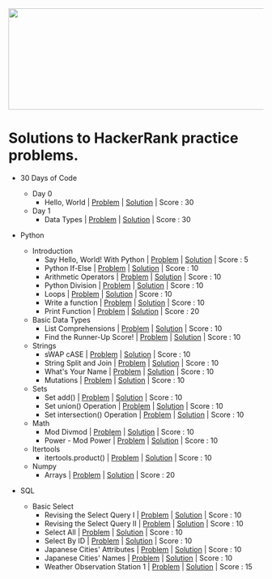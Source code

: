 <img src="https://user-images.githubusercontent.com/77895050/219934184-0dca4268-6df9-4400-8c08-4563f04f19ba.png" width="800" height="200">


# Solutions to HackerRank practice problems.

- 30 Days of Code
  - Day 0
    - Hello, World | [Problem](https://www.hackerrank.com/challenges/30-hello-world/problem) | [Solution](https://github.com/musamairshad/HackerRank-Practice/blob/master/30%20Days%20of%20Code/Day%200.%20Hello%2C%20World.py) | Score : 30
  - Day 1
    - Data Types | [Problem](https://www.hackerrank.com/challenges/30-data-types/problem) | [Solution](https://github.com/musamairshad/HackerRank-Practice/blob/master/30%20Days%20of%20Code/Day%201.%20Data%20Types.py) | Score : 30

- Python
  - Introduction
    - Say Hello, World! With Python | [Problem](https://www.hackerrank.com/challenges/py-hello-world/problem) | [Solution](https://github.com/musamairshad/HackerRank-Practice/blob/master/Python/01.%20Introduction/001.%20Say%20Hello%2C%20World%20With%20Python.py) | Score : 5
    - Python If-Else | [Problem](https://www.hackerrank.com/challenges/py-if-else/problem) | [Solution](https://github.com/musamairshad/HackerRank-Practice/blob/master/Python/01.%20Introduction/002.%20Python%20If-Else.py) | Score : 10
    - Arithmetic Operators | [Problem](https://www.hackerrank.com/challenges/python-arithmetic-operators/problem) | [Solution](https://github.com/musamairshad/HackerRank-Practice/blob/master/Python/01.%20Introduction/003.%20Arithmetic%20Operators.py) | Score : 10
    - Python Division | [Problem](https://www.hackerrank.com/challenges/python-division/problem) | [Solution](https://github.com/musamairshad/HackerRank-Practice/blob/master/Python/01.%20Introduction/004.%20Python%20Division.py) | Score : 10
    - Loops | [Problem](https://www.hackerrank.com/challenges/python-loops/problem) | [Solution](https://github.com/musamairshad/HackerRank-Practice/blob/master/Python/01.%20Introduction/005.%20Loops.py) | Score : 10
    - Write a function | [Problem](https://www.hackerrank.com/challenges/write-a-function/problem) | [Solution](https://github.com/musamairshad/HackerRank-Practice/blob/master/Python/01.%20Introduction/006.%20Write%20a%20function.py) | Score : 10
    - Print Function | [Problem](https://www.hackerrank.com/challenges/python-print/problem) | [Solution](https://github.com/musamairshad/HackerRank-Practice/blob/master/Python/01.%20Introduction/007.%20Print%20Function.py) | Score : 20
  - Basic Data Types
    - List Comprehensions | [Problem](https://www.hackerrank.com/challenges/list-comprehensions/problem) | [Solution](https://github.com/musamairshad/HackerRank-Practice/blob/master/Python/02.%20Basic%20Data%20Types/001.%20List%20Comprehensions.py) | Score :  10
    - Find the Runner-Up Score! | [Problem](https://www.hackerrank.com/challenges/find-second-maximum-number-in-a-list/problem) | [Solution](https://github.com/musamairshad/HackerRank-Practice/blob/master/Python/02.%20Basic%20Data%20Types/002.%20Find%20the%20Runner-Up%20Score!.py) | Score : 10
  - Strings
    - sWAP cASE | [Problem](https://www.hackerrank.com/challenges/swap-case/problem) | [Solution](https://github.com/musamairshad/HackerRank-Practice/blob/master/Python/03.%20Strings/001.%20sWAP%20cASE.py) | Score : 10
    - String Split and Join | [Problem](https://www.hackerrank.com/challenges/python-string-split-and-join/problem) | [Solution](https://github.com/musamairshad/HackerRank-Practice/blob/master/Python/03.%20Strings/002.%20String%20Split%20and%20Join.py) | Score : 10
    - What's Your Name | [Problem](https://www.hackerrank.com/challenges/whats-your-name/problem) | [Solution](https://github.com/musamairshad/HackerRank-Practice/blob/master/Python/03.%20Strings/003.%20What's%20Your%20Name.py) | Score : 10
    - Mutations | [Problem](https://www.hackerrank.com/challenges/python-mutations/problem) | [Solution](https://github.com/musamairshad/HackerRank-Practice/blob/master/Python/03.%20Strings/004.%20Mutations.py) | Score : 10
  - Sets
    - Set add() | [Problem](https://www.hackerrank.com/challenges/py-set-add/problem) | [Solution](https://github.com/musamairshad/HackerRank-Practice/blob/master/Python/04.%20Sets/004.%20Set%20add().py) | Score : 10
    - Set union() Operation | [Problem](https://www.hackerrank.com/challenges/py-set-union/problem) | [Solution](https://github.com/musamairshad/HackerRank-Practice/blob/master/Python/04.%20Sets/005.%20Set%20union()%20Operation.py) | Score : 10
    - Set intersection() Operation | [Problem](https://www.hackerrank.com/challenges/py-set-intersection-operation/problem) | [Solution](https://github.com/musamairshad/HackerRank-Practice/blob/master/Python/04.%20Sets/006.%20Set%20intersection()%20Operation.py) | Score : 10
  - Math
    - Mod Divmod | [Problem](https://www.hackerrank.com/challenges/python-mod-divmod/problem) | [Solution](https://github.com/musamairshad/HackerRank-Practice/blob/master/Python/05.%20Math/004.%20Mod%20Divmod.py) | Score : 10
    - Power - Mod Power | [Problem](https://www.hackerrank.com/challenges/python-power-mod-power/problem) | [Solution](https://github.com/musamairshad/HackerRank-Practice/blob/master/Python/05.%20Math/005.%20Power%20-%20Mod%20Power.py) | Score : 10
  - Itertools
    - itertools.product() | [Problem](https://www.hackerrank.com/challenges/itertools-product/problem) | [Solution](https://github.com/musamairshad/HackerRank-Practice/blob/master/Python/06.%20Itertools/001.%20itertools.product().py) | Score : 10
  - Numpy
    - Arrays | [Problem](https://www.hackerrank.com/challenges/np-arrays/problem) | [Solution](https://github.com/musamairshad/HackerRank-Practice/blob/master/Python/16.%20Numpy/001.%20Arrays.py) | Score : 20
    
- SQL
  - Basic Select
    - Revising the Select Query I | [Problem](https://www.hackerrank.com/challenges/revising-the-select-query/problem) | [Solution](https://github.com/musamairshad/HackerRank-Practice/blob/master/SQL/01.%20Basic%20Select/001.%20Revising%20the%20Select%20Query%20I.sql) | Score : 10
    - Revising the Select Query II | [Problem](https://www.hackerrank.com/challenges/revising-the-select-query-2/problem) | [Solution](https://github.com/musamairshad/HackerRank-Practice/blob/master/SQL/01.%20Basic%20Select/002.%20Revising%20the%20Select%20Query%20II.sql) | Score : 10
    - Select All | [Problem](https://www.hackerrank.com/challenges/select-all-sql/problem) | [Solution](https://github.com/musamairshad/HackerRank-Practice/blob/master/SQL/01.%20Basic%20Select/003.%20Select%20All.sql) | Score : 10
    - Select By ID | [Problem](https://www.hackerrank.com/challenges/select-by-id/problem) | [Solution](https://github.com/musamairshad/HackerRank-Practice/blob/master/SQL/01.%20Basic%20Select/004.%20Select%20By%20ID.sql) | Score : 10
    - Japanese Cities' Attributes | [Problem](https://www.hackerrank.com/challenges/japanese-cities-attributes/problem) | [Solution](https://github.com/musamairshad/HackerRank-Practice/blob/master/SQL/01.%20Basic%20Select/005.%20Japanese%20Cities'%20Attributes.sql) | Score : 10
    - Japanese Cities' Names | [Problem](https://www.hackerrank.com/challenges/japanese-cities-name/problem) | [Solution](https://github.com/musamairshad/HackerRank-Practice/blob/master/SQL/01.%20Basic%20Select/006.%20Japanese%20Cities'%20Names.sql) | Score : 10
    - Weather Observation Station 1 | [Problem](https://www.hackerrank.com/challenges/weather-observation-station-1/problem) | [Solution](https://github.com/musamairshad/HackerRank-Practice/blob/master/SQL/01.%20Basic%20Select/007.%20Weather%20Observation%20Station%201.sql) | Score : 15
